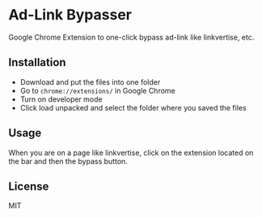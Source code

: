 # Ad-Link Bypasser

Google Chrome Extension to one-click bypass ad-link like linkvertise, etc.

## Installation

* Download and put the files into one folder
* Go to `chrome://extensions/` in Google Chrome
* Turn on developer mode
* Click load unpacked and select the folder where you saved the files

## Usage
When you are on a page like linkvertise, click on the extension located on the bar and then the bypass button.

## License
MIT

